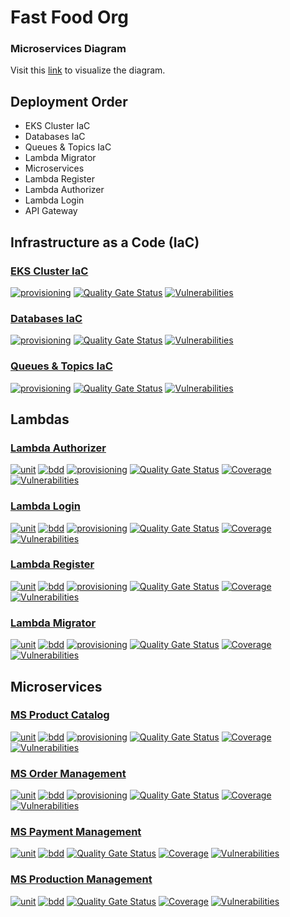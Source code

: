 # Fast Food Org

### Microservices Diagram
Visit this [link](https://miro.com/app/board/uXjVKVqKe0Y=/?share_link_id=873646210769) to visualize the diagram.

## Deployment Order

- EKS Cluster IaC
- Databases IaC
- Queues & Topics IaC
- Lambda Migrator
- Microservices
- Lambda Register
- Lambda Authorizer
- Lambda Login
- API Gateway

## Infrastructure as a Code (IaC)
### [EKS Cluster IaC](https://github.com/jfelipearaujo-org/eks-cluster-iac)
[![provisioning](https://github.com/jfelipearaujo-org/eks-cluster-iac/actions/workflows/provisioning.yml/badge.svg)](https://github.com/jfelipearaujo-org/eks-cluster-iac/actions/workflows/provisioning.yml)
[![Quality Gate Status](https://sonarcloud.io/api/project_badges/measure?project=jfelipearaujo-org_eks-cluster-iac&metric=alert_status)](https://sonarcloud.io/summary/new_code?id=jfelipearaujo-org_eks-cluster-iac)
[![Vulnerabilities](https://sonarcloud.io/api/project_badges/measure?project=jfelipearaujo-org_eks-cluster-iac&metric=vulnerabilities)](https://sonarcloud.io/summary/new_code?id=jfelipearaujo-org_eks-cluster-iac)

### [Databases IaC](https://github.com/jfelipearaujo-org/database-iac)
[![provisioning](https://github.com/jfelipearaujo-org/database-iac/actions/workflows/provisioning.yml/badge.svg)](https://github.com/jfelipearaujo-org/database-iac/actions/workflows/provisioning.yml)
[![Quality Gate Status](https://sonarcloud.io/api/project_badges/measure?project=jfelipearaujo-org_database-iac&metric=alert_status)](https://sonarcloud.io/summary/new_code?id=jfelipearaujo-org_database-iac)
[![Vulnerabilities](https://sonarcloud.io/api/project_badges/measure?project=jfelipearaujo-org_database-iac&metric=vulnerabilities)](https://sonarcloud.io/summary/new_code?id=jfelipearaujo-org_database-iac)

### [Queues & Topics IaC](https://github.com/jfelipearaujo-org/queues-topics-iac)
[![provisioning](https://github.com/jfelipearaujo-org/queues-topics-iac/actions/workflows/provisioning.yml/badge.svg)](https://github.com/jfelipearaujo-org/queues-topics-iac/actions/workflows/provisioning.yml)
[![Quality Gate Status](https://sonarcloud.io/api/project_badges/measure?project=jfelipearaujo-org_queues-topics-iac&metric=alert_status)](https://sonarcloud.io/summary/new_code?id=jfelipearaujo-org_queues-topics-iac)
[![Vulnerabilities](https://sonarcloud.io/api/project_badges/measure?project=jfelipearaujo-org_queues-topics-iac&metric=vulnerabilities)](https://sonarcloud.io/summary/new_code?id=jfelipearaujo-org_queues-topics-iac)

## Lambdas
### [Lambda Authorizer](https://github.com/jfelipearaujo-org/lambda-authorizer)
[![unit](https://github.com/jfelipearaujo-org/lambda-authorizer/actions/workflows/tests_unit.yml/badge.svg)](https://github.com/jfelipearaujo-org/lambda-authorizer/actions/workflows/tests_unit.yml)
[![bdd](https://github.com/jfelipearaujo-org/lambda-authorizer/actions/workflows/tests_bdd.yml/badge.svg)](https://github.com/jfelipearaujo-org/lambda-authorizer/actions/workflows/tests_bdd.yml)
[![provisioning](https://github.com/jfelipearaujo-org/lambda-authorizer/actions/workflows/provisioning.yml/badge.svg)](https://github.com/jfelipearaujo-org/lambda-authorizer/actions/workflows/provisioning.yml)
[![Quality Gate Status](https://sonarcloud.io/api/project_badges/measure?project=jfelipearaujo-org_lambda-authorizer&metric=alert_status)](https://sonarcloud.io/summary/new_code?id=jfelipearaujo-org_lambda-authorizer)
[![Coverage](https://sonarcloud.io/api/project_badges/measure?project=jfelipearaujo-org_lambda-authorizer&metric=coverage)](https://sonarcloud.io/summary/new_code?id=jfelipearaujo-org_lambda-authorizer)
[![Vulnerabilities](https://sonarcloud.io/api/project_badges/measure?project=jfelipearaujo-org_lambda-authorizer&metric=vulnerabilities)](https://sonarcloud.io/summary/new_code?id=jfelipearaujo-org_lambda-authorizer)

### [Lambda Login](https://github.com/jfelipearaujo-org/lambda-login)
[![unit](https://github.com/jfelipearaujo-org/lambda-login/actions/workflows/tests_unit.yml/badge.svg)](https://github.com/jfelipearaujo-org/lambda-login/actions/workflows/tests_unit.yml)
[![bdd](https://github.com/jfelipearaujo-org/lambda-login/actions/workflows/tests_bdd.yml/badge.svg)](https://github.com/jfelipearaujo-org/lambda-login/actions/workflows/tests_bdd.yml)
[![provisioning](https://github.com/jfelipearaujo-org/lambda-login/actions/workflows/provisioning.yml/badge.svg)](https://github.com/jfelipearaujo-org/lambda-login/actions/workflows/provisioning.yml)
[![Quality Gate Status](https://sonarcloud.io/api/project_badges/measure?project=jfelipearaujo-org_lambda-login&metric=alert_status)](https://sonarcloud.io/summary/new_code?id=jfelipearaujo-org_lambda-login)
[![Coverage](https://sonarcloud.io/api/project_badges/measure?project=jfelipearaujo-org_lambda-login&metric=coverage)](https://sonarcloud.io/summary/new_code?id=jfelipearaujo-org_lambda-login)
[![Vulnerabilities](https://sonarcloud.io/api/project_badges/measure?project=jfelipearaujo-org_lambda-login&metric=vulnerabilities)](https://sonarcloud.io/summary/new_code?id=jfelipearaujo-org_lambda-login)

### [Lambda Register](https://github.com/jfelipearaujo-org/lambda-register)
[![unit](https://github.com/jfelipearaujo-org/lambda-register/actions/workflows/tests_unit.yml/badge.svg)](https://github.com/jfelipearaujo-org/lambda-register/actions/workflows/tests_unit.yml)
[![bdd](https://github.com/jfelipearaujo-org/lambda-register/actions/workflows/tests_bdd.yml/badge.svg)](https://github.com/jfelipearaujo-org/lambda-register/actions/workflows/tests_bdd.yml)
[![provisioning](https://github.com/jfelipearaujo-org/lambda-register/actions/workflows/provisioning.yml/badge.svg)](https://github.com/jfelipearaujo-org/lambda-register/actions/workflows/provisioning.yml)
[![Quality Gate Status](https://sonarcloud.io/api/project_badges/measure?project=jfelipearaujo-org_lambda-register&metric=alert_status)](https://sonarcloud.io/summary/new_code?id=jfelipearaujo-org_lambda-register)
[![Coverage](https://sonarcloud.io/api/project_badges/measure?project=jfelipearaujo-org_lambda-register&metric=coverage)](https://sonarcloud.io/summary/new_code?id=jfelipearaujo-org_lambda-register)
[![Vulnerabilities](https://sonarcloud.io/api/project_badges/measure?project=jfelipearaujo-org_lambda-register&metric=vulnerabilities)](https://sonarcloud.io/summary/new_code?id=jfelipearaujo-org_lambda-register)

### [Lambda Migrator](https://github.com/jfelipearaujo-org/lambda-migrator)
[![unit](https://github.com/jfelipearaujo-org/lambda-migrator/actions/workflows/tests_unit.yml/badge.svg)](https://github.com/jfelipearaujo-org/lambda-migrator/actions/workflows/tests_unit.yml)
[![bdd](https://github.com/jfelipearaujo-org/lambda-migrator/actions/workflows/tests_bdd.yml/badge.svg)](https://github.com/jfelipearaujo-org/lambda-migrator/actions/workflows/tests_bdd.yml)
[![provisioning](https://github.com/jfelipearaujo-org/lambda-migrator/actions/workflows/provisioning.yml/badge.svg)](https://github.com/jfelipearaujo-org/lambda-migrator/actions/workflows/provisioning.yml)
[![Quality Gate Status](https://sonarcloud.io/api/project_badges/measure?project=jfelipearaujo-org_rds-database&metric=alert_status)](https://sonarcloud.io/summary/new_code?id=jfelipearaujo-org_rds-database)
[![Coverage](https://sonarcloud.io/api/project_badges/measure?project=jfelipearaujo-org_rds-database&metric=coverage)](https://sonarcloud.io/summary/new_code?id=jfelipearaujo-org_rds-database)
[![Vulnerabilities](https://sonarcloud.io/api/project_badges/measure?project=jfelipearaujo-org_rds-database&metric=vulnerabilities)](https://sonarcloud.io/summary/new_code?id=jfelipearaujo-org_rds-database)

## Microservices

### [MS Product Catalog](https://github.com/jfelipearaujo-org/ms-product-catalog)
[![unit](https://github.com/jfelipearaujo-org/ms-product-catalog/actions/workflows/tests_unit.yml/badge.svg)](https://github.com/jfelipearaujo-org/ms-product-catalog/actions/workflows/tests_unit.yml)
[![bdd](https://github.com/jfelipearaujo-org/ms-product-catalog/actions/workflows/tests_bdd.yml/badge.svg)](https://github.com/jfelipearaujo-org/ms-product-catalog/actions/workflows/tests_bdd.yml)
[![provisioning](https://github.com/jfelipearaujo-org/ms-product-catalog/actions/workflows/provisioning.yml/badge.svg)](https://github.com/jfelipearaujo-org/ms-product-catalog/actions/workflows/provisioning.yml)
[![Quality Gate Status](https://sonarcloud.io/api/project_badges/measure?project=jfelipearaujo-org_ms-product-catalog&metric=alert_status)](https://sonarcloud.io/summary/new_code?id=jfelipearaujo-org_ms-product-catalog)
[![Coverage](https://sonarcloud.io/api/project_badges/measure?project=jfelipearaujo-org_ms-product-catalog&metric=coverage)](https://sonarcloud.io/summary/new_code?id=jfelipearaujo-org_ms-product-catalog)
[![Vulnerabilities](https://sonarcloud.io/api/project_badges/measure?project=jfelipearaujo-org_ms-product-catalog&metric=vulnerabilities)](https://sonarcloud.io/summary/new_code?id=jfelipearaujo-org_ms-product-catalog)

### [MS Order Management](https://github.com/jfelipearaujo-org/ms-order-management)
[![unit](https://github.com/jfelipearaujo-org/ms-order-management/actions/workflows/tests_unit.yml/badge.svg)](https://github.com/jfelipearaujo-org/ms-order-management/actions/workflows/tests_unit.yml)
[![bdd](https://github.com/jfelipearaujo-org/ms-order-management/actions/workflows/tests_bdd.yml/badge.svg)](https://github.com/jfelipearaujo-org/ms-order-management/actions/workflows/tests_bdd.yml)
[![provisioning](https://github.com/jfelipearaujo-org/ms-order-management/actions/workflows/provisioning.yml/badge.svg)](https://github.com/jfelipearaujo-org/ms-order-management/actions/workflows/provisioning.yml)
[![Quality Gate Status](https://sonarcloud.io/api/project_badges/measure?project=jfelipearaujo-org_ms-order-management&metric=alert_status)](https://sonarcloud.io/summary/new_code?id=jfelipearaujo-org_ms-order-management)
[![Coverage](https://sonarcloud.io/api/project_badges/measure?project=jfelipearaujo-org_ms-order-management&metric=coverage)](https://sonarcloud.io/summary/new_code?id=jfelipearaujo-org_ms-order-management)
[![Vulnerabilities](https://sonarcloud.io/api/project_badges/measure?project=jfelipearaujo-org_ms-order-management&metric=vulnerabilities)](https://sonarcloud.io/summary/new_code?id=jfelipearaujo-org_ms-order-management)

### [MS Payment Management](https://github.com/jfelipearaujo-org/ms-payment-management)
[![unit](https://github.com/jfelipearaujo-org/ms-payment-management/actions/workflows/tests_unit.yml/badge.svg)](https://github.com/jfelipearaujo-org/ms-payment-management/actions/workflows/tests_unit.yml)
[![bdd](https://github.com/jfelipearaujo-org/ms-payment-management/actions/workflows/tests_bdd.yml/badge.svg)](https://github.com/jfelipearaujo-org/ms-payment-management/actions/workflows/tests_bdd.yml)
[![Quality Gate Status](https://sonarcloud.io/api/project_badges/measure?project=jfelipearaujo-org_ms-payment-management&metric=alert_status)](https://sonarcloud.io/summary/new_code?id=jfelipearaujo-org_ms-payment-management)
[![Coverage](https://sonarcloud.io/api/project_badges/measure?project=jfelipearaujo-org_ms-payment-management&metric=coverage)](https://sonarcloud.io/summary/new_code?id=jfelipearaujo-org_ms-payment-management)
[![Vulnerabilities](https://sonarcloud.io/api/project_badges/measure?project=jfelipearaujo-org_ms-payment-management&metric=vulnerabilities)](https://sonarcloud.io/summary/new_code?id=jfelipearaujo-org_ms-payment-management)

### [MS Production Management](https://github.com/jfelipearaujo-org/ms-production-management)
[![unit](https://github.com/jfelipearaujo-org/ms-production-management/actions/workflows/tests_unit.yml/badge.svg)](https://github.com/jfelipearaujo-org/ms-production-management/actions/workflows/tests_unit.yml)
[![bdd](https://github.com/jfelipearaujo-org/ms-production-management/actions/workflows/tests_bdd.yml/badge.svg)](https://github.com/jfelipearaujo-org/ms-production-management/actions/workflows/tests_bdd.yml)
[![Quality Gate Status](https://sonarcloud.io/api/project_badges/measure?project=jfelipearaujo-org_ms-production-management&metric=alert_status)](https://sonarcloud.io/summary/new_code?id=jfelipearaujo-org_ms-production-management)
[![Coverage](https://sonarcloud.io/api/project_badges/measure?project=jfelipearaujo-org_ms-production-management&metric=coverage)](https://sonarcloud.io/summary/new_code?id=jfelipearaujo-org_ms-production-management)
[![Vulnerabilities](https://sonarcloud.io/api/project_badges/measure?project=jfelipearaujo-org_ms-production-management&metric=vulnerabilities)](https://sonarcloud.io/summary/new_code?id=jfelipearaujo-org_ms-production-management)
